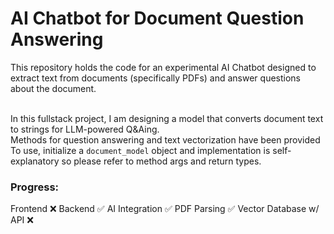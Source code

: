 # AI Chatbot for Document Question Answering

This repository holds the code for an experimental AI Chatbot designed to extract text from documents (specifically PDFs) and answer questions about the document. <br/><br/>

In this fullstack project, I am designing a model that converts document text to strings for LLM-powered Q&Aing. </br> 
Methods for question answering and text vectorization have been provided <br/> 
To use, initialize a `document_model` object and implementation is self-explanatory so please refer to method args and return types. 

### Progress:

Frontend ❌
Backend ✅
AI Integration ✅
PDF Parsing ✅
Vector Database w/ API ❌
